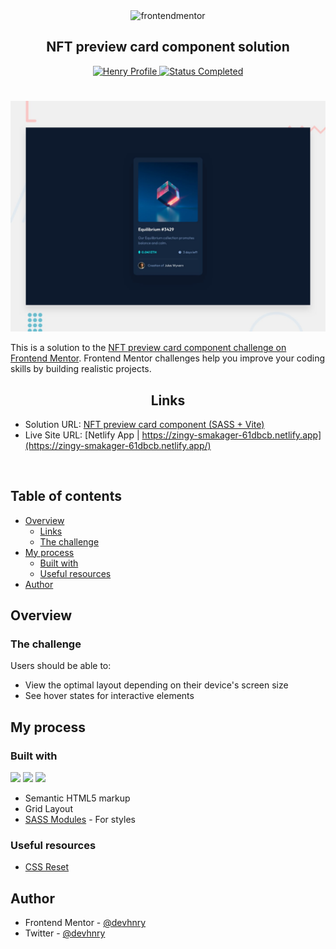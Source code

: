 <div align="center">

  <img src="https://www.frontendmentor.io/static/images/logo-mobile.svg" alt="frontendmentor" width="80">

  <h2 align="center">NFT preview card component solution</h2>
</div>

<!-- Bagdes -->
<div align="center">
  <!-- Profile -->
  <a href="https://www.frontendmentor.io/profile/devhnry">
    <img src="https://img.shields.io/badge/Profile-Henry%20Taiwo-07043B?style=for-the-badge&logo=frontendmentor" alt="Henry Profile">
  </a>
  <!-- Status -->
    <a href="#">
    <img src="https://img.shields.io/badge/Status-Completed-brightgreen?style=for-the-badge" alt="Status Completed">
  </a>

</div>

#

<div align="center">

![](./design/desktop-preview.jpg)

</div>

This is a solution to the [NFT preview card component challenge on Frontend Mentor](https://www.frontendmentor.io/challenges/nft-preview-card-component-SbdUL_w0U). Frontend Mentor challenges help you improve your coding skills by building realistic projects.

<h2 align="center">Links</h2>

- Solution URL: [NFT preview card component (SASS + Vite)](https://www.frontendmentor.io/solutions/nft-preview-card-component-sass-vite-1sHatcl4Ji)
- Live Site URL: [Netlify App | https://zingy-smakager-61dbcb.netlify.app](https://zingy-smakager-61dbcb.netlify.app/)

<br>

## Table of contents

- [Overview](#overview)
  - [Links](#links)
  - [The challenge](#the-challenge)
- [My process](#my-process)
  - [Built with](#built-with)
  - [Useful resources](#useful-resources)
- [Author](#author)

## Overview

### The challenge

Users should be able to:

- View the optimal layout depending on their device's screen size
- See hover states for interactive elements

## My process

### Built with

<!-- BADGES  -->

![](https://img.shields.io/badge/HTML5-E34F26?style=for-the-badge&logo=html5&logoColor=white)
![](https://img.shields.io/badge/SASS/SCSS-FF0090?style=for-the-badge&logo=sass&logoColor=pink)
![](https://img.shields.io/badge/Git-F05032?style=for-the-badge&logo=git&logoColor=white)

- Semantic HTML5 markup
- Grid Layout
- [SASS Modules](https://styled-components.com/) - For styles

### Useful resources

- [CSS Reset](https://www.joshwcomeau.com/css/custom-css-reset/)

## Author

- Frontend Mentor - [@devhnry](https://www.frontendmentor.io/profile/yourusername)
- Twitter - [@devhnry](https://www.twitter.com/yourusername)

